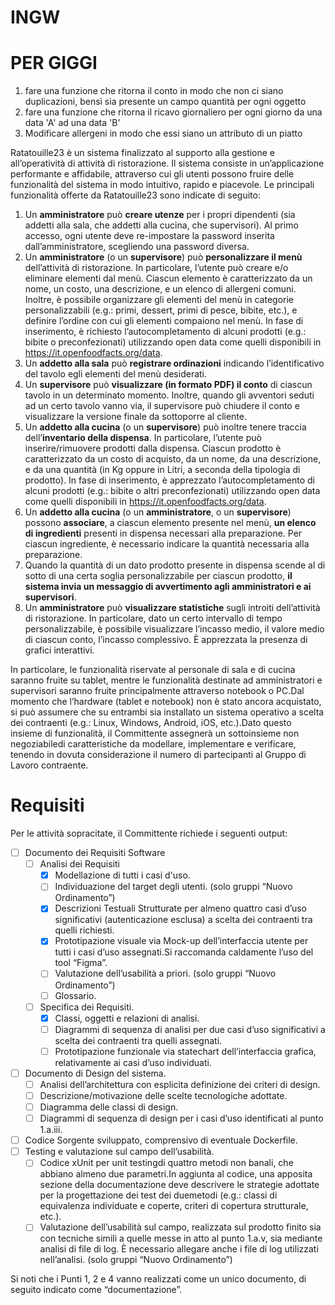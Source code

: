 # INGW
# PER GIGGI
1) fare una funzione che ritorna il conto in modo che non ci siano duplicazioni, bensì sia presente un campo quantità per ogni oggetto
2) fare una funzione che ritorna il ricavo giornaliero per ogni giorno da una data 'A' ad una data 'B'
3) Modificare allergeni in modo che essi siano un attributo di un piatto



Ratatouille23 è  un   sistema  finalizzato  al  supporto  alla  gestione  e  all’operatività  di  attività  di ristorazione. Il sistema consiste in un’applicazione performante e affidabile,  attraverso  cui  gli  utenti possono fruire delle funzionalità del sistema in modo intuitivo, rapido e piacevole. Le principali funzionalità offerte da Ratatouille23 sono indicate di seguito:


1. Un **amministratore** può **creare utenze** per i propri dipendenti (sia addetti alla sala, che addetti alla  cucina,  che  supervisori).  Al  primo  accesso,  ogni  utente  deve  re-impostare  la  password inserita dall’amministratore, scegliendo una password diversa.
3. Un **amministratore** (o un **supervisore**) può **personalizzare il menù** dell’attività di ristorazione. In particolare,  l’utente  può  creare  e/o  eliminare  elementi  dal  menù.  Ciascun  elemento  è caratterizzato da un nome, un costo, una descrizione, e un elenco di allergeni comuni. Inoltre, è possibile organizzare gli elementi del menù in categorie personalizzabili (e.g.: primi, dessert, primi di pesce, bibite, etc.), e definire l’ordine con cui gli elementi compaiono nel menù. In fase di  inserimento,  è  richiesto  l’autocompletamento    di    alcuni    prodotti    (e.g.:    bibite    o preconfezionati) utilizzando open data come quelli disponibili in https://it.openfoodfacts.org/data.
6. Un **addetto alla sala** può **registrare ordinazioni** indicando l’identificativo del tavolo egli elementi del menù desiderati.
8. Un **supervisore** può **visualizzare (in formato PDF) il conto** di ciascun tavolo in un determinato momento. Inoltre, quando gli avventori seduti ad un certo tavolo vanno via, il supervisore può chiudere il conto e visualizzare la versione finale da sottoporre al cliente.
9. Un  **addetto  alla  cucina**  (o  un  **supervisore**)  può  inoltre tenere traccia dell’**inventario della dispensa**. In particolare, l’utente può inserire/rimuovere prodotti dalla dispensa. Ciascun prodotto  è  caratterizzato  da  un  costo  di  acquisto,  da  un  nome,  da  una  descrizione,  e  da  una quantità (in Kg oppure in Litri, a seconda della tipologia di prodotto). In fase di inserimento, è apprezzato  l’autocompletamento  di  alcuni  prodotti  (e.g.:  bibite  o  altri  preconfezionati) utilizzando open data come quelli disponibili in https://it.openfoodfacts.org/data.
10. Un  **addetto  alla  cucina** (o  un  **amministratore**, o  un  **supervisore**)  possono  **associare**,  a  ciascun elemento  presente  nel  menù, **un  elenco  di  ingredienti**  presenti  in  dispensa  necessari  alla preparazione.  Per  ciascun  ingrediente,  è  necessario  indicare  la  quantità  necessaria  alla preparazione.
12. Quando  la  quantità  di  un  dato  prodotto  presente  in  dispensa  scende  al  di  sotto  di  una  certa soglia personalizzabile per ciascun prodotto, **il sistema invia un messaggio di avvertimento agli amministratori e ai supervisori**.
17. Un  **amministratore**  può  **visualizzare  statistiche** sugli introiti dell’attività di ristorazione. In particolare, dato un certo intervallo di tempo personalizzabile, è possibile visualizzare l’incasso medio, il valore medio di ciascun conto, l’incasso complessivo. È apprezzata la presenza di grafici interattivi.


In particolare, le funzionalità riservate al personale di sala e di cucina saranno fruite su tablet, mentre  le funzionalità  destinate  ad  amministratori  e  supervisori  saranno  fruite  principalmente  attraverso notebook o PC.Dal momento che l’hardware (tablet e notebook) non è stato ancora acquistato, si può assumere  che  su  entrambi  sia  installato  un  sistema  operativo  a  scelta  dei  contraenti  (e.g.:  Linux, Windows, Android, iOS, etc.).Dato  questo  insieme  di  funzionalità,  il  Committente  assegnerà  un  sottoinsieme non  negoziabiledi caratteristiche da modellare, implementare e verificare, tenendo in dovuta considerazione il numero di partecipanti al Gruppo di Lavoro contraente.

# Requisiti

Per le attività sopracitate, il Committente richiede i seguenti output:


- [ ] Documento dei Requisiti Software
  - [ ] Analisi dei Requisiti
    - [X] Modellazione di tutti i casi d'uso.
    - [ ] Individuazione del target degli utenti. (solo gruppi “Nuovo Ordinamento”)
    - [X] Descrizioni Testuali Strutturate per almeno quattro casi d’uso significativi (autenticazione esclusa) a scelta dei contraenti tra quelli richiesti.
    - [X] Prototipazione visuale via Mock-up dell’interfaccia utente per tutti i casi d’uso assegnati.Si raccomanda caldamente l’uso del tool “Figma”.
    - [ ] Valutazione dell’usabilità a priori. (solo gruppi “Nuovo Ordinamento”)
    - [ ] Glossario.
  - [ ] Specifica dei Requisiti.
    - [X] Classi, oggetti e relazioni di analisi.
    - [ ] Diagrammi di sequenza di analisi per due casi d’uso significativi a scelta dei contraenti tra quelli assegnati.
    - [ ] Prototipazione funzionale via statechart dell’interfaccia grafica, relativamente ai casi d’uso individuati.
- [ ] Documento di Design del sistema.
  - [ ] Analisi dell’architettura con esplicita definizione dei criteri di design.
  - [ ] Descrizione/motivazione delle scelte tecnologiche adottate.
  - [ ] Diagramma delle classi di design.
  - [ ] Diagrammi di sequenza di design per i casi d’uso identificati al punto 1.a.iii.
- [ ] Codice Sorgente sviluppato, comprensivo di eventuale Dockerfile.
- [ ] Testing e valutazione sul campo dell’usabilità.
  - [ ] Codice xUnit per unit testingdi quattro metodi non banali, che abbiano almeno due parametri.In aggiunta al codice, una apposita sezione della documentazione deve descrivere le strategie adottate per la progettazione dei test dei duemetodi (e.g.: classi di equivalenza individuate e coperte, criteri di copertura strutturale, etc.).
  - [ ] Valutazione dell’usabilità sul campo, realizzata sul prodotto finito sia con tecniche simili a quelle messe in atto al punto 1.a.v, sia mediante analisi di file di log. È necessario allegare anche i file di log utilizzati nell’analisi. (solo gruppi “Nuovo Ordinamento”)
  
Si  noti  che  i  Punti  1,  2  e  4  vanno  realizzati  come  un  unico  documento,  di  seguito  indicato  come “documentazione”.

